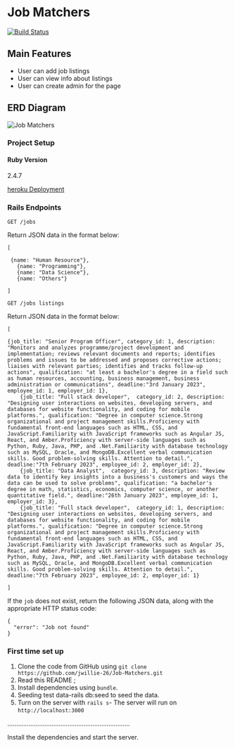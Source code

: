 # Job Matchers

[![Build Status](https://mattbrictson.semaphoreci.com/badges/rails-template/branches/main.svg?style=shields)](https://mattbrictson.semaphoreci.com/projects/rails-template)


## Main Features

* User can add job listings
* User can view info about listings
* User can create admin for the page

## ERD Diagram

![Job Matchers](https://user-images.githubusercontent.com/105637783/229124124-c5d9e53a-3121-4375-b17d-39925d947376.png)


### Project Setup

#### Ruby Version

2.4.7

[heroku Deployment](https://dashboard.heroku.com/apps/stark-everglades-43660)

### Rails Endpoints


```
GET /jobs
```

Return JSON data in the format below:

```
[  

 {name: "Human Resource"},
   {name: "Programming"},
   {name: "Data Science"},
   {name: "Others"}

]
```


```
GET /jobs listings
```
Return JSON data in the format below:

```
[  

{job_title: "Senior Program Officer", category_id: 1, description: "Monitors and analyzes programme/project development and implementation; reviews relevant documents and reports; identifies problems and issues to be addressed and proposes corrective actions; liaises with relevant parties; identifies and tracks follow-up actions", qualification: "at least a bachelor's degree in a field such as human resources, accounting, business management, business administration or communications", deadline:"3rd January 2023", employee_id: 1, employer_id: 1},
    {job_title: "Full stack developer",  category_id: 2, description: "Designing user interactions on websites, developing servers, and databases for website functionality, and coding for mobile platforms.", qualification: "Degree in computer science.Strong organizational and project management skills.Proficiency with fundamental front-end languages such as HTML, CSS, and JavaScript.Familiarity with JavaScript frameworks such as Angular JS, React, and Amber.Proficiency with server-side languages such as Python, Ruby, Java, PHP, and .Net.Familiarity with database technology such as MySQL, Oracle, and MongoDB.Excellent verbal communication skills. Good problem-solving skills. Attention to detail.", deadline:"7th February 2023", employee_id: 2, employer_id: 2},
    {job_title: "Data Analyst",  category_id: 3, description: "Review data to identify key insights into a business's customers and ways the data can be used to solve problems", qualification: "a bachelor's degree in math, statistics, economics, computer science, or another quantitative field.", deadline:"26th January 2023", employee_id: 1, employer_id: 3},
    {job_title: "Full stack developer",  category_id: 1, description: "Designing user interactions on websites, developing servers, and databases for website functionality, and coding for mobile platforms.", qualification: "Degree in computer science.Strong organizational and project management skills.Proficiency with fundamental front-end languages such as HTML, CSS, and JavaScript.Familiarity with JavaScript frameworks such as Angular JS, React, and Amber.Proficiency with server-side languages such as Python, Ruby, Java, PHP, and .Net.Familiarity with database technology such as MySQL, Oracle, and MongoDB.Excellent verbal communication skills. Good problem-solving skills. Attention to detail.", deadline:"7th February 2023", employee_id: 2, employer_id: 1}

]
```

If the `job` does not exist, return the following JSON data, along with
the appropriate HTTP status code:

```
{
  "error": "Job not found"
}
```
### First time set up

1. Clone the code from GitHub using `git clone https://github.com/jwillie-26/Job-Matchers.git`
2. Read this README ;
3. Install dependencies using `bundle`.
4. Seeding test data-rails db:seed to seed the data.
5. Turn on the server with `rails s`- The server will run on `http://localhost:3000`

.....................................................................

Install the dependencies and start the server.


